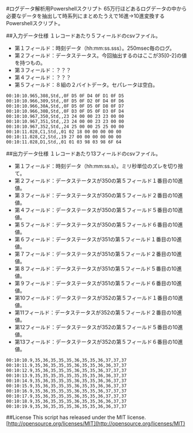 #ログデータ解析用Powershellスクリプト
65万行ほどあるログデータの中から必要なデータを抽出して時系列にまとめたうえで16進→10進変換するPowershellスクリプト。

##入力データ仕様
１レコードあたり５フィールドのcsvファイル。  
- 第１フィールド：時刻データ（hh:mm:ss.sss）。250msec毎のログ。
- 第２フィールド：データステータス。今回抽出するのはここが35[0-2]の値を持つもの。
- 第３フィールド：？？？
- 第４フィールド：？？？
- 第５フィールド：８組の２バイトデータ。セパレータは空白。
```
00:10:10.965,308,Std,,0F D5 0F D4 0F D1 0F D5
00:10:10.966,309,Std,,0F D5 0F D2 0F D4 0F D6
00:10:10.966,30A,Std,,0F D5 0F D5 0F D8 0F D7
00:10:10.966,30B,Std,,0F D3 0F D5 0F D3 0F D4
00:10:10.967,350,Std,,23 24 00 00 23 23 00 00
00:10:10.967,351,Std,,23 24 00 00 23 23 00 00
00:10:10.967,352,Std,,24 25 00 00 25 25 00 00
00:10:11.028,C1,Std,,01 02 18 00 00 00 00 00
00:10:11.028,C2,Std,,19 27 00 00 00 00 00 00
00:10:11.028,D1,Std,,01 01 03 98 03 98 6F 64
```

##出力データ仕様
１レコードあたり13フィールドのcsvファイル。  
- 第１フィールド：時刻データ（hh:mm:ss.s）。ミリ秒単位のズレを切り捨て。
- 第２フィールド：データステータスが350の第５フィールド１番目の10進値。
- 第３フィールド：データステータスが350の第５フィールド２番目の10進値。
- 第４フィールド：データステータスが350の第５フィールド５番目の10進値。
- 第５フィールド：データステータスが350の第５フィールド６番目の10進値。
- 第６フィールド：データステータスが351の第５フィールド１番目の10進値。
- 第７フィールド：データステータスが351の第５フィールド２番目の10進値。
- 第８フィールド：データステータスが351の第５フィールド５番目の10進値。
- 第９フィールド：データステータスが351の第５フィールド６番目の10進値。
- 第10フィールド：データステータスが352の第５フィールド１番目の10進値。
- 第11フィールド：データステータスが352の第５フィールド２番目の10進値。
- 第12フィールド：データステータスが352の第５フィールド５番目の10進値。
- 第13フィールド：データステータスが352の第５フィールド６番目の10進値。
```
00:10:10.9,35,36,35,35,35,36,35,35,36,37,37,37
00:10:11.9,35,36,35,35,35,36,35,35,36,36,37,37
00:10:12.9,35,36,35,35,35,36,35,35,36,37,37,37
00:10:13.9,35,35,35,35,35,35,35,35,36,36,37,37
00:10:14.9,35,36,35,35,35,36,35,35,36,36,37,37
00:10:15.9,35,36,35,35,35,36,35,35,36,36,37,37
00:10:16.9,35,36,35,35,35,36,35,35,36,37,37,37
00:10:17.9,35,36,35,35,35,36,35,35,36,37,37,37
00:10:18.9,35,36,35,35,35,36,35,35,36,36,37,37
00:10:19.9,35,36,35,35,35,36,35,35,36,36,37,37
```
##License
This script has released under the MIT license.  
[http://opensource.org/licenses/MIT](http://opensource.org/licenses/MIT)
